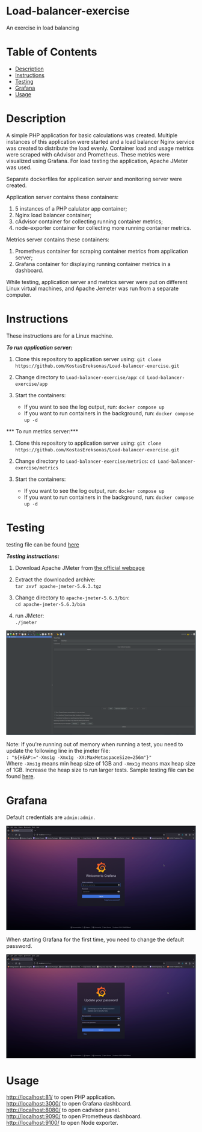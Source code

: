 # Load-balancer-exercise
An exercise in load balancing

Table of Contents
=================
* [Description](#Description)
* [Instructions](#Instructions)
* [Testing](#Testing)
* [Grafana](#Grafana)
* [Usage](#Usage)

# Description

A simple PHP application for basic calculations was created.
Multiple instances of this application were started and a load balancer Nginx service was created to distribute the load evenly.
Container load and usage metrics were scraped with cAdvisor and Prometheus. These metrics were visualized using Grafana.
For load testing the application, Apache JMeter was used.

Separate dockerfiles for application server and monitoring server were created.

Application server contains these containers:
1. 5 instances of a PHP calulator app container;
2. Nginx load balancer container;
3. cAdvisor container for collecting running container metrics;
4. node-exporter container for collecting more running container metrics.

Metrics server contains these containers:
1. Prometheus container for scraping container metrics from application server;
2. Grafana container for displaying running container metrics in a dashboard.

While testing, application server and metrics server were put on different Linux virtual machines, and Apache Jemeter was run from a separate computer.

# Instructions

These instructions are for a Linux machine.

***To run application server:***

1. Clone this repository to application server using:
`git clone https://github.com/KostasEreksonas/Load-balancer-exercise.git`

2. Change directory to `Load-balancer-exercise/app`:
`cd Load-balancer-exercise/app`

3. Start the containers:
    - If you want to see the log output, run:
    `docker compose up`
    - If you want to run containers in the background, run:
    `docker compose up -d`

*** To run metrics server:***

1. Clone this repository to application server using:
`git clone https://github.com/KostasEreksonas/Load-balancer-exercise.git`

2. Change directory to `Load-balancer-exercise/metrics`:
`cd Load-balancer-exercise/metrics`

3. Start the containers:
    - If you want to see the log output, run:
    `docker compose up`
    - If you want to run containers in the background, run:
    `docker compose up -d`

# Testing

testing file can be found [here](https://github.com/KostasEreksonas/Load-balancer-exercise/blob/main/testing/Load_test_multiple_requests.jmx)

***Testing instructions:***

1. Download Apache JMeter from [the official webpage](https://jmeter.apache.org/download_jmeter.cgi)

2. Extract the downloaded archive:<br>
`tar zxvf apache-jmeter-5.6.3.tgz`

3. Change directory to `apache-jmeter-5.6.3/bin`:<br>
`cd apache-jmeter-5.6.3/bin`

4. run JMeter:<br>
`./jmeter`

![JMeter](/images/JMeter.png)

Note: If you're running out of memory when running a test, you need to update the following line in the jmeter file:<br>
`: "${HEAP:="-Xms1g -Xmx1g -XX:MaxMetaspaceSize=256m"}"`<br>
Where `-Xms1g` means min heap size of 1GB and `-Xmx1g` means max heap size of 1GB. Increase the heap size to run larger tests. Sample testing file can be found [here](https://github.com/KostasEreksonas/Load-balancer-exercise/blob/main/testing/Load_test_multiple_requests.jmx).

# Grafana

Default credentials are `admin:admin`.

![Login](/images/Grafana_Login.png)

When starting Grafana for the first time, you need to change the default password.

![Change Password](/images/Grafana_ch_pswd.png)

# Usage

[http://localhost:81/](http://localhost:81/) to open PHP application.<br>
[http://localhost:3000/](http://localhost:3000/) to open Grafana dashboard.<br>
[http://localhost:8080/](http://localhost:8080/) to open cadvisor panel.<br>
[http://localhost:9090/](http://localhost:9090/) to open Prometheus dashboard.<br>
[http://localhost:9100/](http://localhost:9100/) to open Node exporter.
